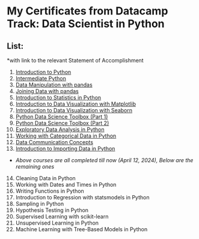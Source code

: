 # My Certificates from Datacamp Track: Data Scientist in Python

## List:
*with link to the relevant Statement of Accomplishment
1. [Introduction to Python](https://www.datacamp.com/completed/statement-of-accomplishment/course/f8494e52c01e2c54922a7b41238718f78e802819)
2. [Intermediate Python](https://www.datacamp.com/completed/statement-of-accomplishment/course/9a8b629b5ff9377c58ec2780e1666fff7db1ecdb)
3. [Data Manipulation with pandas](https://www.datacamp.com/completed/statement-of-accomplishment/course/d2de08401e3933b92562db73a6a5f2cda72ecb2d)
4. [Joining Data with pandas](https://www.datacamp.com/completed/statement-of-accomplishment/course/8ad1a8ded727b698276941d808b1a1b62d7393b8)
5. [Introduction to Statistics in Python](https://www.datacamp.com/completed/statement-of-accomplishment/course/1ccb3536b42465588f589ac293c96a17a710df75)
6. [Introduction to Data Visualization with Matplotlib](https://www.datacamp.com/completed/statement-of-accomplishment/course/6f1b97cca3a9790d67a8528683a26920cff4b93e)
7. [Introduction to Data Visualization with Seaborn](https://www.datacamp.com/completed/statement-of-accomplishment/course/63e0ce98a2f0a07b5852ae7f1e3f86a0c912803b)
8. [Python Data Science Toolbox (Part 1)](https://www.datacamp.com/completed/statement-of-accomplishment/course/70c085a4d61f61e7b8d47f1ba668106c7eef11da)
9. [Python Data Science Toolbox (Part 2)](https://www.datacamp.com/completed/statement-of-accomplishment/course/5fd0a47ace346364330119cfd366b6383fb48451)
10. [Exploratory Data Analysis in Python](https://www.datacamp.com/completed/statement-of-accomplishment/course/b2c8b7dea0518d19207fd408b023a496caa850a4)
11. [Working with Categorical Data in Python](https://www.datacamp.com/completed/statement-of-accomplishment/course/22430f853a9ed2075ae4e1447b1e5a83eea7ef81)
12. [Data Communication Concepts](https://www.datacamp.com/completed/statement-of-accomplishment/course/07dc12838b1c006910f5939beee69be9768dadd1)
13. [Introduction to Importing Data in Python](https://www.datacamp.com/completed/statement-of-accomplishment/course/6161c5e3486edfadc62461def8a260f5c25f5e36)

- _Above courses are all completed till now (April 12, 2024), Below are the remaining ones_

14. Cleaning Data in Python
15. Working with Dates and Times in Python
16. Writing Functions in Python
17. Introduction to Regression with statsmodels in Python
18. Sampling in Python
19. Hypothesis Testing in Python
20. Supervised Learning with scikit-learn
21. Unsupervised Learning in Python
22. Machine Learning with Tree-Based Models in Python
